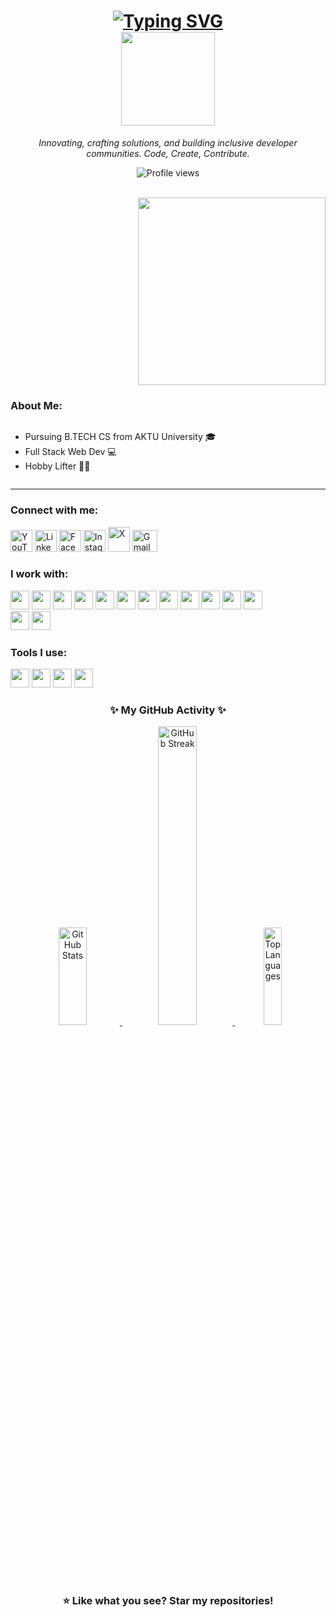 <h1 align="center">
  <a href="https://github.com/thesiddemigod">
    <img src="https://readme-typing-svg.demolab.com?font=Roboto&pause=2000&color=4169E1&width=450&lines=Hello+there+.+I'm+Siddharth+!+👋🏻" alt="Typing SVG">
  </a>
  <br>
  <img src="https://c.tenor.com/3tFQxhiDqmgAAAAC/geto-hey.gif" width="150" />
</h1>

<p align="center"><i>Innovating, crafting solutions, and building inclusive developer communities. Code, Create, Contribute.</i></p>
<p align="center"><img src="https://komarev.com/ghpvc/?username=thesiddemigod&label=Profile%20views&color=0e75b6&style=flat" alt="Profile views"/></p>
<br>

<div style="display: flex; flex-direction: column; align-items: flex-start;">
  <img align="right" src="https://c.tenor.com/Rft05nnPfpgAAAAM/sewa-rumah-nak-baya-bile.gif" width="300" style="margin-left: auto;"/>
  
  <h3>About Me:</h3>
  <ul>
      <li>Pursuing B.TECH CS from AKTU University 🎓</li>
      <li>Full Stack Web Dev 💻</li>
      <li>Hobby Lifter 💪🏻</li>
  </ul>
</div>
<hr>

<h3>Connect with me:</h3>
<p>
    <a href="https://youtube.com/@thesiddemigod" target="_blank"><img src="https://www.vectorlogo.zone/logos/youtube/youtube-icon.svg" alt="YouTube" height="35" width="35" /></a>
    <a href="https://linkedin.com/in/thesiddemigod" target="_blank"><img src="https://www.vectorlogo.zone/logos/linkedin/linkedin-icon.svg" alt="LinkedIn" height="35" width="35" /></a>
    <a href="https://www.facebook.com/profile.php?id=61558476035878&mibextid=ZbWKwL" target="_blank"><img src="https://www.vectorlogo.zone/logos/facebook/facebook-icon.svg" alt="Facebook" height="35" width="35" /></a>
    <a href="https://instagram.com/thesiddemigod" target="_blank"><img src="https://www.vectorlogo.zone/logos/instagram/instagram-icon.svg" alt="Instagram" height="35" width="35" /></a>
    <a href="https://x.com/Thesiddemigod" target="_blank"><img src="https://cdn.worldvectorlogo.com/logos/x-2.svg" alt="X" height="40" width="35" /></a>
    <a href="mailto:mr.siddharthchauhan23@gmail.com" target="_blank"><img src="https://cdn.worldvectorlogo.com/logos/official-gmail-icon-2020-.svg" alt="Gmail" height="35" width="40" /></a>
</p>

<h3>I work with:</h3>
<p>
    <img src="https://img.shields.io/badge/HTML5-E34F26?style=for-the-badge&logo=html5&logoColor=white" height="30px"/> 
    <img src="https://img.shields.io/badge/CSS3-1572B6?style=for-the-badge&logo=css3&logoColor=white" height="30px"/>
    <img src="https://img.shields.io/badge/JavaScript-F7DF1E?style=for-the-badge&logo=javascript&logoColor=black" height="30px"/>
    <img src="https://img.shields.io/badge/Tailwind_CSS-38B2AC?style=for-the-badge&logo=tailwind-css&logoColor=white" height="30px"/>
    <img src="https://img.shields.io/badge/Bootstrap-563D7C?style=for-the-badge&logo=bootstrap&logoColor=white" height="30px"/>
    <img src="https://img.shields.io/badge/React-20232A?style=for-the-badge&logo=react&logoColor=61DAFB" height="30px"/>
    <img src="https://img.shields.io/badge/Next.js-000000?style=for-the-badge&logo=nextdotjs&logoColor=white" height="30px"/>
    <img src="https://img.shields.io/badge/Node.js-43853D?style=for-the-badge&logo=node.js&logoColor=white" height="30px"/>
    <img src="https://img.shields.io/badge/PHP-777BB4?style=for-the-badge&logo=php&logoColor=white" height="30px"/>
    <img src="https://img.shields.io/badge/C%2B%2B-00599C?style=for-the-badge&logo=c%2B%2B&logoColor=white" height="30px"/>
    <img src="https://img.shields.io/badge/Java-ED8B00?style=for-the-badge&logo=java&logoColor=white" height="30px"/>
    <img src="https://img.shields.io/badge/Python-3776AB?style=for-the-badge&logo=python&logoColor=white" height="30px"/>       
    <br>
    <img src="https://img.shields.io/badge/MySQL-00000F?style=for-the-badge&logo=mysql&logoColor=white" height="30px"/>
    <img src="https://img.shields.io/badge/MongoDB-4EA94B?style=for-the-badge&logo=mongodb&logoColor=white" height="30px" />
</p>

<h3>Tools I use:</h3>
<p>
    <img src="https://img.shields.io/badge/Git-F05032?style=for-the-badge&logo=git&logoColor=white" height="30px"/> 
    <img src="https://img.shields.io/badge/Canva-00C4CC?style=for-the-badge&logo=canva&logoColor=white" height="30px"/>
    <img src="https://img.shields.io/badge/VS%20Code-0078d7?style=for-the-badge&logo=visual%20studio%20code&logoColor=white" height="30px"/>
    <img src="https://img.shields.io/badge/WordPress-21759B?style=for-the-badge&logo=wordpress&logoColor=white" height="30px"/>
</p>

<h3 align="center">✨ My GitHub Activity ✨</h3>  
<p align="center">
    <a href="https://github.com/thesiddemigod">
        <img width="30%" height="20%" src="https://github-readme-stats.vercel.app/api?username=thesiddemigod&theme=dark&hide_border=true&show_icons=true&locale=en" alt="GitHub Stats" />
        <img width="35%" src="https://github-readme-streak-stats.herokuapp.com/?user=thesiddemigod&theme=dark&hide_border=true" alt="GitHub Streak" />
        <img width="24%" height="20%" src="https://github-readme-stats.vercel.app/api/top-langs?username=thesiddemigod&theme=dark&hide_border=true&show_icons=true&locale=en&layout=compact" alt="Top Languages" />
    </a>
</p>

<h3 align="center">⭐️ Like what you see? Star my repositories!</h3>
